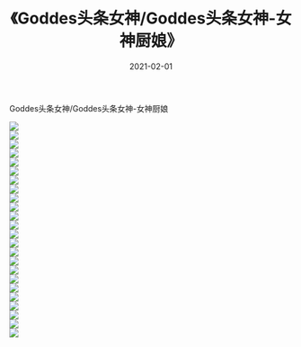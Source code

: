 ﻿---
layout: post
title:  《Goddes头条女神/Goddes头条女神-女神厨娘》
date:   2021-02-01
img: http://pic.660000.xyz/1:/网络美图/2021/Goddes头条女神/Goddes头条女神-女神厨娘/000.jpg
categories: [美女, 清纯, 唯美]
---

Goddes头条女神/Goddes头条女神-女神厨娘

 ![](http://pic.660000.xyz/1:/网络美图/2021/Goddes头条女神/Goddes头条女神-女神厨娘/001.jpg) <br>![](http://pic.660000.xyz/1:/网络美图/2021/Goddes头条女神/Goddes头条女神-女神厨娘/002.jpg) <br>![](http://pic.660000.xyz/1:/网络美图/2021/Goddes头条女神/Goddes头条女神-女神厨娘/003.jpg) <br>![](http://pic.660000.xyz/1:/网络美图/2021/Goddes头条女神/Goddes头条女神-女神厨娘/004.jpg) <br>![](http://pic.660000.xyz/1:/网络美图/2021/Goddes头条女神/Goddes头条女神-女神厨娘/005.jpg) <br>![](http://pic.660000.xyz/1:/网络美图/2021/Goddes头条女神/Goddes头条女神-女神厨娘/006.jpg) <br>![](http://pic.660000.xyz/1:/网络美图/2021/Goddes头条女神/Goddes头条女神-女神厨娘/007.jpg) <br>![](http://pic.660000.xyz/1:/网络美图/2021/Goddes头条女神/Goddes头条女神-女神厨娘/008.jpg) <br>![](http://pic.660000.xyz/1:/网络美图/2021/Goddes头条女神/Goddes头条女神-女神厨娘/009.jpg) <br>![](http://pic.660000.xyz/1:/网络美图/2021/Goddes头条女神/Goddes头条女神-女神厨娘/010.jpg) <br>![](http://pic.660000.xyz/1:/网络美图/2021/Goddes头条女神/Goddes头条女神-女神厨娘/011.jpg) <br>![](http://pic.660000.xyz/1:/网络美图/2021/Goddes头条女神/Goddes头条女神-女神厨娘/012.jpg) <br>![](http://pic.660000.xyz/1:/网络美图/2021/Goddes头条女神/Goddes头条女神-女神厨娘/013.jpg) <br>![](http://pic.660000.xyz/1:/网络美图/2021/Goddes头条女神/Goddes头条女神-女神厨娘/014.jpg) <br>![](http://pic.660000.xyz/1:/网络美图/2021/Goddes头条女神/Goddes头条女神-女神厨娘/015.jpg) <br>![](http://pic.660000.xyz/1:/网络美图/2021/Goddes头条女神/Goddes头条女神-女神厨娘/016.jpg) <br>![](http://pic.660000.xyz/1:/网络美图/2021/Goddes头条女神/Goddes头条女神-女神厨娘/017.jpg) <br>![](http://pic.660000.xyz/1:/网络美图/2021/Goddes头条女神/Goddes头条女神-女神厨娘/018.jpg) <br>![](http://pic.660000.xyz/1:/网络美图/2021/Goddes头条女神/Goddes头条女神-女神厨娘/019.jpg) <br>![](http://pic.660000.xyz/1:/网络美图/2021/Goddes头条女神/Goddes头条女神-女神厨娘/020.jpg) <br>![](http://pic.660000.xyz/1:/网络美图/2021/Goddes头条女神/Goddes头条女神-女神厨娘/021.jpg) <br>![](http://pic.660000.xyz/1:/网络美图/2021/Goddes头条女神/Goddes头条女神-女神厨娘/022.jpg) <br>![](http://pic.660000.xyz/1:/网络美图/2021/Goddes头条女神/Goddes头条女神-女神厨娘/023.jpg) <br>![](http://pic.660000.xyz/1:/网络美图/2021/Goddes头条女神/Goddes头条女神-女神厨娘/024.jpg) <br>